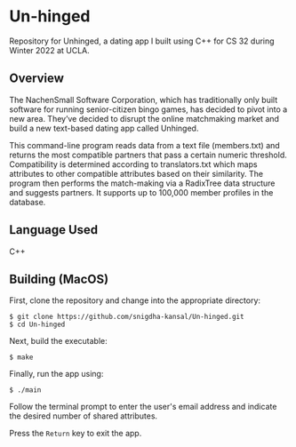 # Un-hinged

Repository for Unhinged, a dating app I built using C++ for CS 32 during Winter 2022 at UCLA.

## Overview

The NachenSmall Software Corporation, which has traditionally only built software for running senior-citizen bingo games, has decided to pivot into a new area. They’ve decided to disrupt the online matchmaking market and build a new text-based dating app called Unhinged.

This command-line program reads data from a text file (members.txt) and returns the most compatible partners that pass a certain numeric threshold. Compatibility is determined according to translators.txt which maps attributes to other compatible attributes based on their similarity. The program then performs the match-making via a RadixTree data structure and suggests partners. It supports up to 100,000 member profiles in the database.

## Language Used

C++

## Building (MacOS)

First, clone the repository and change into the appropriate directory:

```
$ git clone https://github.com/snigdha-kansal/Un-hinged.git
$ cd Un-hinged
```

Next, build the executable:

```
$ make
```

Finally, run the app using:

```
$ ./main
```

Follow the terminal prompt to enter the user's email address and indicate the desired number of shared attributes.

Press the `Return` key to exit the app.
